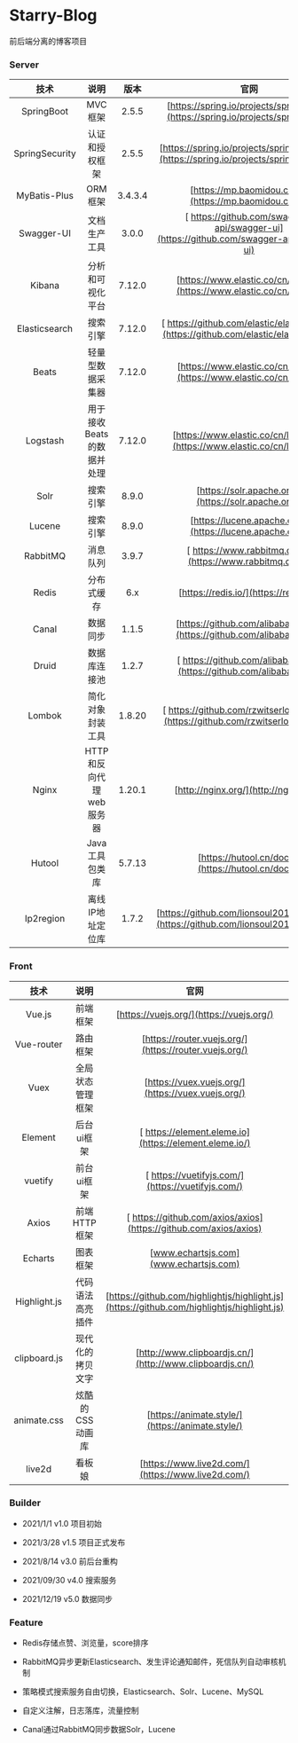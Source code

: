 # Starry-Blog

前后端分离的博客项目

### Server

|       技术       |       说明        |   版本    |                                            官网                                            |
|:--------------:|:---------------:|:-------:|:----------------------------------------------------------------------------------------:|
|   SpringBoot   |      MVC框架      |  2.5.5  |     [https://spring.io/projects/spring-boot](https://spring.io/projects/spring-boot)     |
| SpringSecurity |     认证和授权框架     |  2.5.5  | [https://spring.io/projects/spring-security](https://spring.io/projects/spring-security) |
|  MyBatis-Plus  |      ORM框架      | 3.4.3.4 |                   [https://mp.baomidou.com/](https://mp.baomidou.com/)                   |
|   Swagger-UI   |     文档生产工具      |  3.0.0  | [ https://github.com/swagger-api/swagger-ui](https://github.com/swagger-api/swagger-ui)  |
|     Kibana     |    分析和可视化平台     | 7.12.0  |           [https://www.elastic.co/cn/kibana](https://www.elastic.co/cn/kibana)           |
| Elasticsearch  |      搜索引擎       | 7.12.0  |  [ https://github.com/elastic/elasticsearch](https://github.com/elastic/elasticsearch)   |
|     Beats      |    轻量型数据采集器     | 7.12.0  |           [https://www.elastic.co/cn/beats/](https://www.elastic.co/cn/beats/)           |
|    Logstash    | 用于接收Beats的数据并处理 | 7.12.0  |         [https://www.elastic.co/cn/logstash](https://www.elastic.co/cn/logstash)         |
|      Solr      |      搜索引擎       |  8.9.0  |                   [https://solr.apache.org/](https://solr.apache.org/)                   |
|     Lucene     |      搜索引擎       |  8.9.0  |                 [https://lucene.apache.org/](https://lucene.apache.org/)                 |
|    RabbitMQ    |      消息队列       |  3.9.7  |                 [ https://www.rabbitmq.com/](https://www.rabbitmq.com/)                  |
|     Redis      |      分布式缓存      |   6.x   |                          [https://redis.io/](https://redis.io/)                          |
|     Canal      |      数据同步       |  1.1.5  |          [https://github.com/alibaba/canal/](https://github.com/alibaba/canal/)          |
|     Druid      |     数据库连接池      |  1.2.7  |          [ https://github.com/alibaba/druid](https://github.com/alibaba/druid)           |
|     Lombok     |    简化对象封装工具     | 1.8.20  |    [ https://github.com/rzwitserloot/lombok](https://github.com/rzwitserloot/lombok)     |
|     Nginx      | HTTP和反向代理web服务器 | 1.20.1  |                          [http://nginx.org/](http://nginx.org/)                          |
|     Hutool     |    Java工具包类库    | 5.7.13  |                    [https://hutool.cn/docs/](https://hutool.cn/docs/)                    |
|   Ip2region    |    离线IP地址定位库    |  1.7.2  |  [https://github.com/lionsoul2014/ip2region](https://github.com/lionsoul2014/ip2region)  |

### Front

|      技术      |    说明     |                                             官网                                             |
|:------------:|:---------:|:------------------------------------------------------------------------------------------:|
|    Vue.js    |   前端框架    |                          [https://vuejs.org/](https://vuejs.org/)                          |
|  Vue-router  |   路由框架    |                   [https://router.vuejs.org/](https://router.vuejs.org/)                   |
|     Vuex     | 全局状态管理框架  |                     [https://vuex.vuejs.org/](https://vuex.vuejs.org/)                     |
|   Element    |  后台ui框架   |                   [ https://element.eleme.io](https://element.eleme.io/)                   |
|   vuetify    |  前台ui框架   |                     [ https://vuetifyjs.com/](https://vuetifyjs.com/)                      |
|    Axios     | 前端HTTP框架  |             [ https://github.com/axios/axios](https://github.com/axios/axios)              |
|   Echarts    |   图表框架    |                           [www.echartsjs.com](www.echartsjs.com)                           |
| Highlight.js | 代码语法高亮插件  | [https://github.com/highlightjs/highlight.js](https://github.com/highlightjs/highlight.js) |
| clipboard.js | 现代化的拷贝文字  |                  [http://www.clipboardjs.cn/](http://www.clipboardjs.cn/)                  |
| animate.css  | 炫酷的CSS动画库 |                      [https://animate.style/](https://animate.style/)                      |
|    live2d    |    看板娘    |                     [https://www.live2d.com/](https://www.live2d.com/)                     |

### Builder

- 2021/1/1 v1.0 项目初始

- 2021/3/28 v1.5 项目正式发布

- 2021/8/14 v3.0 前后台重构

- 2021/09/30 v4.0 搜索服务

- 2021/12/19 v5.0 数据同步

### Feature

- Redis存储点赞、浏览量，score排序

- RabbitMQ异步更新Elasticsearch、发生评论通知邮件，死信队列自动审核机制

- 策略模式搜索服务自由切换，Elasticsearch、Solr、Lucene、MySQL

- 自定义注解，日志落库，流量控制

- Canal通过RabbitMQ同步数据Solr，Lucene


